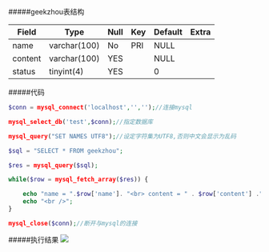 #####geekzhou表结构

Field  |    Type    |Null|Key|Default|Extra
-------|------------|----|---|-------|-----
name   |varchar(100)| No |PRI|  NULL |
content|varchar(100)|YES |   |  NULL |
status | tinyint(4) |YES |   |   0   |

#####代码
```php
$conn = mysql_connect('localhost','','');//连接mysql

mysql_select_db('test',$conn);//指定数据库

mysql_query("SET NAMES UTF8");//设定字符集为UTF8,否则中文会显示为乱码

$sql = "SELECT * FROM geekzhou";

$res = mysql_query($sql);

while($row = mysql_fetch_array($res)) {

    echo "name = ".$row['name']. "<br> content = " . $row['content'] ."<br> status" .$row['status'];
    echo "<br />";
}

mysql_close($conn);//断开与mysql的连接
```

#####执行结果
![](http://123.57.28.146/Public/Images/201602211.png)
